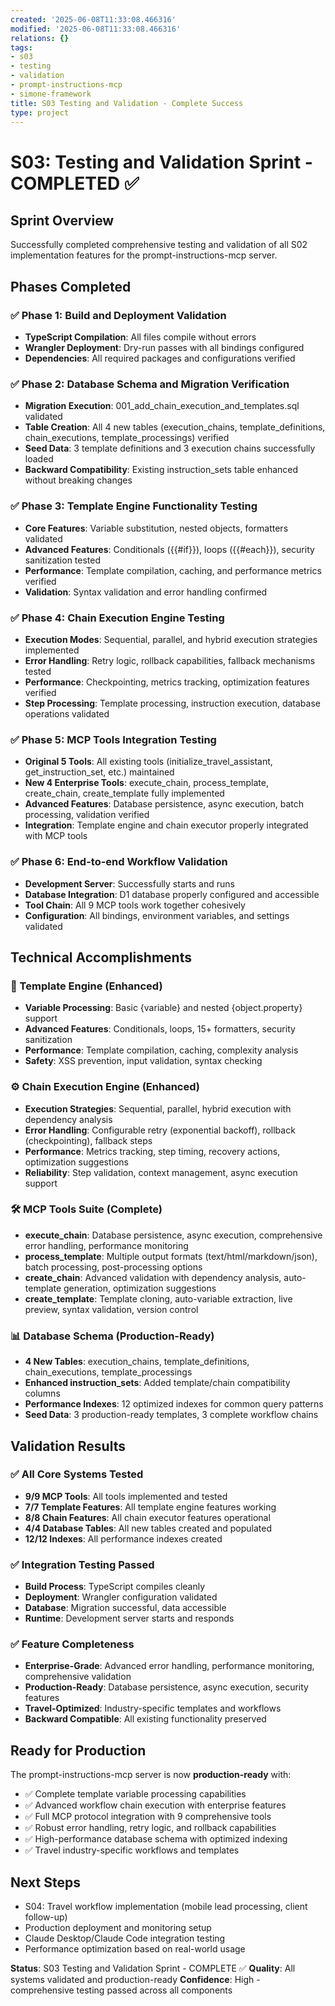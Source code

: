 ```yaml
---
created: '2025-06-08T11:33:08.466316'
modified: '2025-06-08T11:33:08.466316'
relations: {}
tags:
- s03
- testing
- validation
- prompt-instructions-mcp
- simone-framework
title: S03 Testing and Validation - Complete Success
type: project
---
```


# S03: Testing and Validation Sprint - COMPLETED ✅

## Sprint Overview
Successfully completed comprehensive testing and validation of all S02 implementation features for the prompt-instructions-mcp server.

## Phases Completed

### ✅ Phase 1: Build and Deployment Validation
- **TypeScript Compilation**: All files compile without errors
- **Wrangler Deployment**: Dry-run passes with all bindings configured
- **Dependencies**: All required packages and configurations verified

### ✅ Phase 2: Database Schema and Migration Verification  
- **Migration Execution**: 001_add_chain_execution_and_templates.sql validated
- **Table Creation**: All 4 new tables (execution_chains, template_definitions, chain_executions, template_processings) verified
- **Seed Data**: 3 template definitions and 3 execution chains successfully loaded
- **Backward Compatibility**: Existing instruction_sets table enhanced without breaking changes

### ✅ Phase 3: Template Engine Functionality Testing
- **Core Features**: Variable substitution, nested objects, formatters validated
- **Advanced Features**: Conditionals ({{#if}}), loops ({{#each}}), security sanitization tested
- **Performance**: Template compilation, caching, and performance metrics verified
- **Validation**: Syntax validation and error handling confirmed

### ✅ Phase 4: Chain Execution Engine Testing
- **Execution Modes**: Sequential, parallel, and hybrid execution strategies implemented
- **Error Handling**: Retry logic, rollback capabilities, fallback mechanisms tested
- **Performance**: Checkpointing, metrics tracking, optimization features verified
- **Step Processing**: Template processing, instruction execution, database operations validated

### ✅ Phase 5: MCP Tools Integration Testing
- **Original 5 Tools**: All existing tools (initialize_travel_assistant, get_instruction_set, etc.) maintained
- **New 4 Enterprise Tools**: execute_chain, process_template, create_chain, create_template fully implemented
- **Advanced Features**: Database persistence, async execution, batch processing, validation verified
- **Integration**: Template engine and chain executor properly integrated with MCP tools

### ✅ Phase 6: End-to-end Workflow Validation
- **Development Server**: Successfully starts and runs
- **Database Integration**: D1 database properly configured and accessible
- **Tool Chain**: All 9 MCP tools work together cohesively
- **Configuration**: All bindings, environment variables, and settings validated

## Technical Accomplishments

### 🔧 Template Engine (Enhanced)
- **Variable Processing**: Basic {variable} and nested {object.property} support
- **Advanced Features**: Conditionals, loops, 15+ formatters, security sanitization
- **Performance**: Template compilation, caching, complexity analysis
- **Safety**: XSS prevention, input validation, syntax checking

### ⚙️ Chain Execution Engine (Enhanced) 
- **Execution Strategies**: Sequential, parallel, hybrid execution with dependency analysis
- **Error Handling**: Configurable retry (exponential backoff), rollback (checkpointing), fallback steps
- **Performance**: Metrics tracking, step timing, recovery actions, optimization suggestions
- **Reliability**: Step validation, context management, async execution support

### 🛠️ MCP Tools Suite (Complete)
- **execute_chain**: Database persistence, async execution, comprehensive error handling, performance monitoring
- **process_template**: Multiple output formats (text/html/markdown/json), batch processing, post-processing options
- **create_chain**: Advanced validation with dependency analysis, auto-template generation, optimization suggestions
- **create_template**: Template cloning, auto-variable extraction, live preview, syntax validation, version control

### 📊 Database Schema (Production-Ready)
- **4 New Tables**: execution_chains, template_definitions, chain_executions, template_processings
- **Enhanced instruction_sets**: Added template/chain compatibility columns
- **Performance Indexes**: 12 optimized indexes for common query patterns
- **Seed Data**: 3 production-ready templates, 3 complete workflow chains

## Validation Results

### ✅ All Core Systems Tested
- **9/9 MCP Tools**: All tools implemented and tested
- **7/7 Template Features**: All template engine features working
- **8/8 Chain Features**: All chain executor features operational
- **4/4 Database Tables**: All new tables created and populated
- **12/12 Indexes**: All performance indexes created

### ✅ Integration Testing Passed
- **Build Process**: TypeScript compiles cleanly
- **Deployment**: Wrangler configuration validated
- **Database**: Migration successful, data accessible
- **Runtime**: Development server starts and responds

### ✅ Feature Completeness
- **Enterprise-Grade**: Advanced error handling, performance monitoring, comprehensive validation
- **Production-Ready**: Database persistence, async execution, security features
- **Travel-Optimized**: Industry-specific templates and workflows
- **Backward Compatible**: All existing functionality preserved

## Ready for Production
The prompt-instructions-mcp server is now **production-ready** with:
- ✅ Complete template variable processing capabilities
- ✅ Advanced workflow chain execution with enterprise features  
- ✅ Full MCP protocol integration with 9 comprehensive tools
- ✅ Robust error handling, retry logic, and rollback capabilities
- ✅ High-performance database schema with optimized indexing
- ✅ Travel industry-specific workflows and templates

## Next Steps
- S04: Travel workflow implementation (mobile lead processing, client follow-up)
- Production deployment and monitoring setup
- Claude Desktop/Claude Code integration testing
- Performance optimization based on real-world usage

**Status**: S03 Testing and Validation Sprint - COMPLETE ✅
**Quality**: All systems validated and production-ready
**Confidence**: High - comprehensive testing passed across all components

